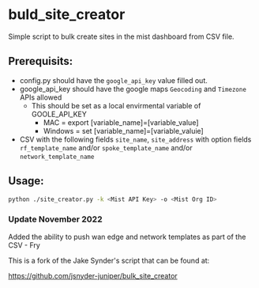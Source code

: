# buld_site_creator

Simple script to bulk create sites in the mist dashboard from CSV file.

## Prerequisits:

- config.py should have the `google_api_key` value filled out.
- google_api_key should have the google maps `Geocoding` and `Timezone` APIs allowed
  - This should be set as a local envirmental variable of GOOLE_API_KEY
    - MAC = export [variable_name]=[variable_value]
    - Windows = set [variable_name]=[variable_valuie]
- CSV with the following fields `site_name`, `site_address` with option fields `rf_template_name` and/or `spoke_template_name` and/or `network_template_name`

## Usage:

```bash
python ./site_creator.py -k <Mist API Key> -o <Mist Org ID>
```

### Update November 2022

Added the ability to push wan edge and network templates as part of the CSV - Fry

This is a fork of the Jake Synder's script that can be found at:

https://github.com/jsnyder-juniper/bulk_site_creator
